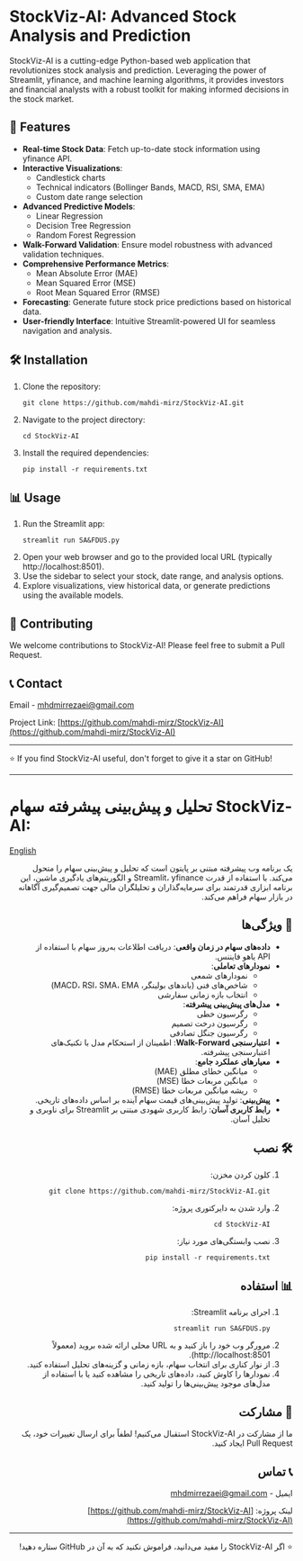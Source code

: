 # StockViz-AI: Advanced Stock Analysis and Prediction

StockViz-AI is a cutting-edge Python-based web application that revolutionizes stock analysis and prediction. Leveraging the power of Streamlit, yfinance, and machine learning algorithms, it provides investors and financial analysts with a robust toolkit for making informed decisions in the stock market.

## 🚀 Features

- **Real-time Stock Data**: Fetch up-to-date stock information using yfinance API.
- **Interactive Visualizations**: 
  - Candlestick charts
  - Technical indicators (Bollinger Bands, MACD, RSI, SMA, EMA)
  - Custom date range selection
- **Advanced Predictive Models**: 
  - Linear Regression
  - Decision Tree Regression
  - Random Forest Regression
- **Walk-Forward Validation**: Ensure model robustness with advanced validation techniques.
- **Comprehensive Performance Metrics**: 
  - Mean Absolute Error (MAE)
  - Mean Squared Error (MSE)
  - Root Mean Squared Error (RMSE)
- **Forecasting**: Generate future stock price predictions based on historical data.
- **User-friendly Interface**: Intuitive Streamlit-powered UI for seamless navigation and analysis.

## 🛠️ Installation

1. Clone the repository:
   ```
   git clone https://github.com/mahdi-mirz/StockViz-AI.git
   ```
2. Navigate to the project directory:
   ```
   cd StockViz-AI
   ```
3. Install the required dependencies:
   ```
   pip install -r requirements.txt
   ```

## 📊 Usage

1. Run the Streamlit app:
   ```
   streamlit run SA&FDUS.py
   ```
2. Open your web browser and go to the provided local URL (typically http://localhost:8501).
3. Use the sidebar to select your stock, date range, and analysis options.
4. Explore visualizations, view historical data, or generate predictions using the available models.

## 🤝 Contributing

We welcome contributions to StockViz-AI! Please feel free to submit a Pull Request.

## 📞 Contact

Email - mhdmirrezaei@gmail.com

Project Link: [https://github.com/mahdi-mirz/StockViz-AI](https://github.com/mahdi-mirz/StockViz-AI)

---

⭐️ If you find StockViz-AI useful, don't forget to give it a star on GitHub!

---

# تحلیل و پیش‌بینی پیشرفته سهام StockViz-AI:

[English](#stockviz-ai-advanced-stock-analysis-and-prediction)

<div dir="rtl">

یک برنامه وب پیشرفته مبتنی بر پایتون است که تحلیل و پیش‌بینی سهام را متحول می‌کند. با استفاده از قدرت Streamlit، yfinance و الگوریتم‌های یادگیری ماشین، این برنامه ابزاری قدرتمند برای سرمایه‌گذاران و تحلیلگران مالی جهت تصمیم‌گیری آگاهانه در بازار سهام فراهم می‌کند.

## 🚀 ویژگی‌ها

- **داده‌های سهام در زمان واقعی**: دریافت اطلاعات به‌روز سهام با استفاده از API یاهو فایننس.
- **نمودارهای تعاملی**: 
  - نمودارهای شمعی
  - شاخص‌های فنی (باندهای بولینگر، MACD، RSI، SMA، EMA)
  - انتخاب بازه زمانی سفارشی
- **مدل‌های پیش‌بینی پیشرفته**: 
  - رگرسیون خطی
  - رگرسیون درخت تصمیم
  - رگرسیون جنگل تصادفی
- **اعتبارسنجی Walk-Forward**: اطمینان از استحکام مدل با تکنیک‌های اعتبارسنجی پیشرفته.
- **معیارهای عملکرد جامع**: 
  - میانگین خطای مطلق (MAE)
  - میانگین مربعات خطا (MSE)
  - ریشه میانگین مربعات خطا (RMSE)
- **پیش‌بینی**: تولید پیش‌بینی‌های قیمت سهام آینده بر اساس داده‌های تاریخی.
- **رابط کاربری آسان**: رابط کاربری شهودی مبتنی بر Streamlit برای ناوبری و تحلیل آسان.

## 🛠️ نصب

1. کلون کردن مخزن:

   ```
   git clone https://github.com/mahdi-mirz/StockViz-AI.git
   ```
3. وارد شدن به دایرکتوری پروژه:
   ```
   cd StockViz-AI
   ```
4. نصب وابستگی‌های مورد نیاز:
   ```
   pip install -r requirements.txt
   ```

## 📊 استفاده

1. اجرای برنامه Streamlit:
   ```
   streamlit run SA&FDUS.py
   ```
2. مرورگر وب خود را باز کنید و به URL محلی ارائه شده بروید (معمولاً http://localhost:8501).
3. از نوار کناری برای انتخاب سهام، بازه زمانی و گزینه‌های تحلیل استفاده کنید.
4. نمودارها را کاوش کنید، داده‌های تاریخی را مشاهده کنید یا با استفاده از مدل‌های موجود پیش‌بینی‌ها را تولید کنید.

## 🤝 مشارکت

ما از مشارکت در StockViz-AI استقبال می‌کنیم! لطفاً برای ارسال تغییرات خود، یک Pull Request ایجاد کنید.


## 📞 تماس

ایمیل - mhdmirrezaei@gmail.com

لینک پروژه: [https://github.com/mahdi-mirz/StockViz-AI](https://github.com/mahdi-mirz/StockViz-AI)

---

⭐️ اگر StockViz-AI را مفید می‌دانید، فراموش نکنید که به آن در GitHub ستاره دهید!

</div>
